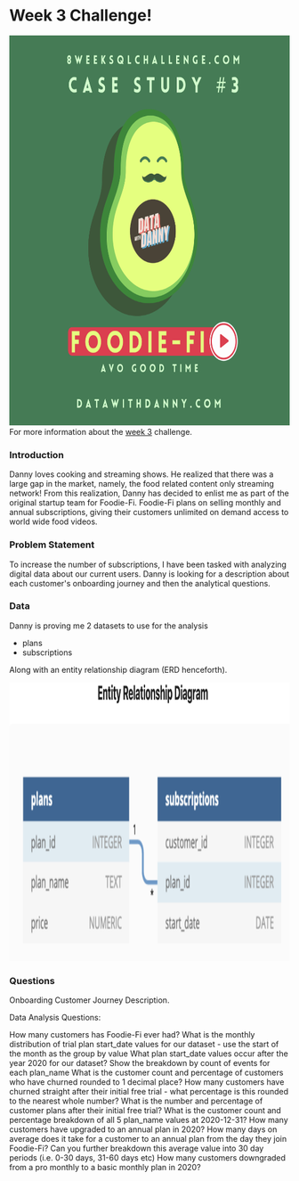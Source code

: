# Week 3 Challenge!

<img src='foodie.png' alt="Foodie Logo" width=auto height="700">
For more information about the <a href="https://8weeksqlchallenge.com/case-study-3/">week 3</a> challenge. 

### Introduction
Danny loves cooking and streaming shows. He realized that there was a large gap in the market, namely, the food related content only streaming network! From this realization, Danny has decided to enlist me as part of the original startup team for Foodie-Fi. Foodie-Fi plans on selling monthly and annual subscriptions, giving their customers unlimited on demand access to world wide food videos.

### Problem Statement
To increase the number of subscriptions, I have been tasked with analyzing digital data about our current users. Danny is looking for a description about each customer's onboarding journey and then the analytical questions.
### Data
Danny is proving me 2 datasets to use for the analysis
 - plans
 - subscriptions

Along with an entity relationship diagram (ERD henceforth).

<img src='Week3-ERD.png' alt="Entity Relationship Diagram for Week 3" width=auto height="500">

### Questions

Onboarding Customer Journey Description.

Data Analysis Questions:

How many customers has Foodie-Fi ever had?
What is the monthly distribution of trial plan start_date values for our dataset - use the start of the month as the group by value
What plan start_date values occur after the year 2020 for our dataset? Show the breakdown by count of events for each plan_name
What is the customer count and percentage of customers who have churned rounded to 1 decimal place?
How many customers have churned straight after their initial free trial - what percentage is this rounded to the nearest whole number?
What is the number and percentage of customer plans after their initial free trial?
What is the customer count and percentage breakdown of all 5 plan_name values at 2020-12-31?
How many customers have upgraded to an annual plan in 2020?
How many days on average does it take for a customer to an annual plan from the day they join Foodie-Fi?
Can you further breakdown this average value into 30 day periods (i.e. 0-30 days, 31-60 days etc)
How many customers downgraded from a pro monthly to a basic monthly plan in 2020?
